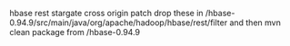 hbase rest stargate cross origin patch
drop these in /hbase-0.94.9/src/main/java/org/apache/hadoop/hbase/rest/filter
and then mvn clean package from /hbase-0.94.9


